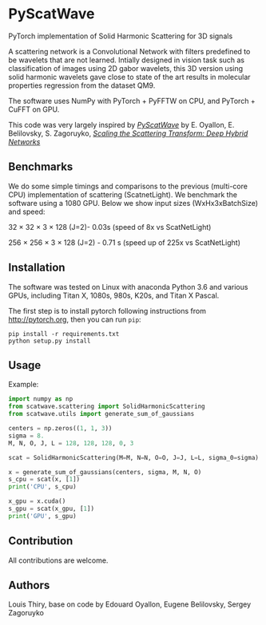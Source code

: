 PyScatWave
==========

PyTorch implementation of Solid Harmonic Scattering for 3D signals

A scattering network is a Convolutional Network with filters predefined to be wavelets that are not learned.
Intially designed in vision task such as classification of images using 2D gabor wavelets, this 3D version using solid harmonic wavelets gave close to state of the art results in molecular properties regression from the dataset QM9.

The software uses NumPy with PyTorch + PyFFTW on CPU, and PyTorch + CuFFT on GPU.

This code was very largely inspired by [*PyScatWave*](https://github.com/edouardoyallon/pyscatwave) by E. Oyallon, E. Belilovsky, S. Zagoruyko, [*Scaling the Scattering Transform: Deep Hybrid Networks*](https://arxiv.org/abs/1703.08961)

## Benchmarks
We do some simple timings and comparisons to the previous (multi-core CPU) implementation of scattering (ScatnetLight). We benchmark the software using a 1080 GPU. Below we show input sizes (WxHx3xBatchSize) and speed:

32 × 32 × 3 × 128 (J=2)- 0.03s (speed of 8x vs ScatNetLight)

256 × 256 × 3 × 128 (J=2) - 0.71 s (speed up of 225x vs ScatNetLight)

## Installation

The software was tested on Linux with anaconda Python 3.6 and
various GPUs, including Titan X, 1080s, 980s, K20s, and Titan X Pascal.

The first step is to install pytorch following instructions from
<http://pytorch.org>, then you can run `pip`:

```
pip install -r requirements.txt
python setup.py install
```

## Usage

Example:
```python
import numpy as np
from scatwave.scattering import SolidHarmonicScattering
from scatwave.utils import generate_sum_of_gaussians

centers = np.zeros((1, 1, 3))
sigma = 8.
M, N, O, J, L = 128, 128, 128, 0, 3

scat = SolidHarmonicScattering(M=M, N=N, O=O, J=J, L=L, sigma_0=sigma)

x = generate_sum_of_gaussians(centers, sigma, M, N, O)
s_cpu = scat(x, [1])
print('CPU', s_cpu)

x_gpu = x.cuda()
s_gpu = scat(x_gpu, [1])
print('GPU', s_gpu)
```

## Contribution

All contributions are welcome.


## Authors

Louis Thiry, base on code by Edouard Oyallon, Eugene Belilovsky, Sergey Zagoruyko
